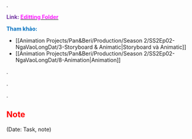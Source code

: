 .

<span style="font-weight:bold; color:rgb(112, 48, 160)">Link: </span>[<span style="font-weight:bold; color:rgb(251, 31, 255)">Editting Folder</span>](file:///D:%5CPROJECTS%5CPan&Beri%5C2.Production%5CSeason%202%5CSS2Ep02-NgaVaoLongDat%5C9.Editting)

<span style="font-weight:bold; color:rgb(0, 112, 192)">Tham khảo:</span>
* [[Animation Projects/Pan&Beri/Production/Season 2/SS2Ep02-NgaVaoLongDat/3-Storyboard & Animatic|Storyboard và Animatic]]
* [[Animation Projects/Pan&Beri/Production/Season 2/SS2Ep02-NgaVaoLongDat/8-Animation|Animation]]

.

.

.

## <span style="color:rgb(255, 0, 0)">Note</span> 
(Date: Task, note)